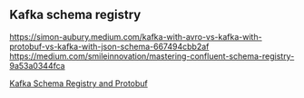 Kafka schema registry 
---

https://simon-aubury.medium.com/kafka-with-avro-vs-kafka-with-protobuf-vs-kafka-with-json-schema-667494cbb2af
https://medium.com/smileinnovation/mastering-confluent-schema-registry-9a53a0344fca

[Kafka Schema Registry and Protobuf](https://medium.com/@ninucium/list/kafka-2ca4896c11f5)